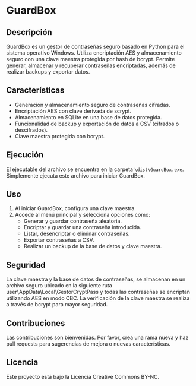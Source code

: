 # GuardBox

## Descripción  
GuardBox es un gestor de contraseñas seguro basado en Python para el sistema operativo Windows. Utiliza encriptación AES y almacenamiento seguro con una clave maestra protegida por hash de bcrypt. Permite generar, almacenar y recuperar contraseñas encriptadas, además de realizar backups y exportar datos.

## Características  
- Generación y almacenamiento seguro de contraseñas cifradas.
- Encriptación AES con clave derivada de scrypt.
- Almacenamiento en SQLite en una base de datos protegida.
- Funcionalidad de backup y exportación de datos a CSV (cifrados o descifrados).
- Clave maestra protegida con bcrypt.

## Ejecución  
El ejecutable del archivo se encuentra en la carpeta `\dist\GuardBox.exe`. Simplemente ejecuta este archivo para iniciar GuardBox.

## Uso  
1. Al iniciar GuardBox, configura una clave maestra.
2. Accede al menú principal y selecciona opciones como:
   - Generar y guardar contraseña aleatoria.
   - Encriptar y guardar una contraseña introducida.
   - Listar, desencriptar o eliminar contraseñas.
   - Exportar contraseñas a CSV.
   - Realizar un backup de la base de datos y clave maestra.

## Seguridad  
La clave maestra y la base de datos de contraseñas, se almacenan en un archivo seguro ubicado en la siguiente ruta user\AppData\Local\GestorCryptPass y todas las contraseñas se encriptan utilizando AES en modo CBC. La verificación de la clave maestra se realiza a través de bcrypt para mayor seguridad.

## Contribuciones  
Las contribuciones son bienvenidas. Por favor, crea una rama nueva y haz pull requests para sugerencias de mejora o nuevas características.

## Licencia  
Este proyecto está bajo la Licencia Creative Commons BY-NC.
